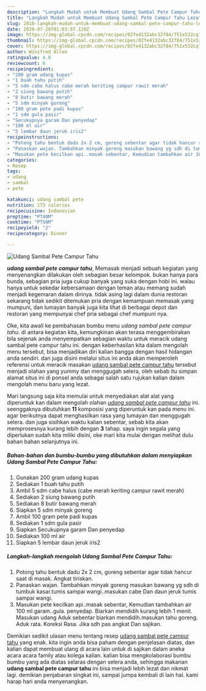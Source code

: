 ```yaml
---
description: "Langkah Mudah untuk Membuat Udang Sambal Pete Campur Tahu Lezat"
title: "Langkah Mudah untuk Membuat Udang Sambal Pete Campur Tahu Lezat"
slug: 2818-langkah-mudah-untuk-membuat-udang-sambal-pete-campur-tahu-lezat
date: 2020-07-26T01:03:57.120Z
image: https://img-global.cpcdn.com/recipes/02fe4132abc32f84/751x532cq70/udang-sambal-pete-campur-tahu-foto-resep-utama.jpg
thumbnail: https://img-global.cpcdn.com/recipes/02fe4132abc32f84/751x532cq70/udang-sambal-pete-campur-tahu-foto-resep-utama.jpg
cover: https://img-global.cpcdn.com/recipes/02fe4132abc32f84/751x532cq70/udang-sambal-pete-campur-tahu-foto-resep-utama.jpg
author: Winifred Allen
ratingvalue: 4.8
reviewcount: 6
recipeingredient:
- "200 gram udang kupas"
- "1 buah tahu putih"
- "5 sdm cabe halus cabe merah keriting campur rawit merah"
- "2 siung bawang putih"
- "8 butir bawang merah"
- "5 sdm minyak goreng"
- "100 gram pete padi kupas"
- "1 sdm gula pasir"
- "Secukupnya garam Dan penyedap"
- "100 ml air"
- "5 lembar daun jeruk iris2"
recipeinstructions:
- "Potong tahu bentuk dadu 2x 2 cm, goreng sebentar agar tidak hancur saat di masak. Angkat tiriskan."
- "Panaskan wajan. Tambahkan minyak goreng masukan bawang yg sdh di tumbuk kasar.tumis sampai wangi..masukan cabe Dan daun jeruk tumis sampai wangi."
- "Masukan pete kecilkan api..masak sebentar, Kemudian tambahkan air 100 ml.garam..gula. penyedap. Biarkan mendidih kurang lebih 1 menit. Masukan udang Aduk sebentar biarkan mendidih.masukan tahu goreng. Aduk rata. Koreksi Rasa. Jika sdh pas angkat Dan sajikan."
categories:
- Resep
tags:
- udang
- sambal
- pete

katakunci: udang sambal pete 
nutrition: 173 calories
recipecuisine: Indonesian
preptime: "PT40M"
cooktime: "PT50M"
recipeyield: "2"
recipecategory: Dinner

---
```



![Udang Sambal Pete Campur Tahu](https://img-global.cpcdn.com/recipes/02fe4132abc32f84/751x532cq70/udang-sambal-pete-campur-tahu-foto-resep-utama.jpg)

<b><i>udang sambal pete campur tahu</i></b>, Memasak menjadi sebuah kegiatan yang menyenangkan dilakukan oleh sebagian besar kelompok. bukan hanya para bunda, sebagian pria juga cukup banyak yang suka dengan hobi ini. walau hanya untuk sekedar kebersamaan dengan teman atau memang sudah menjadi kegemaran dalam dirinya. tidak asing lagi dalam dunia restoran sekarang tidak sedikit ditemukan pria dengan kemampuan memasak yang mumpuni, dan lumayan banyak juga kita lihat di berbagai depot dan restoran yang mempunyai chef pria sebagai chef mumpuni nya.

Oke, kita awali ke pembahasan bumbu menu <i>udang sambal pete campur tahu</i>. di antara kegiatan kita, kemungkinan akan terasa menggembirakan bila sejenak anda menyempatkan sebagian waktu untuk meracik udang sambal pete campur tahu ini. dengan keberhasilan kita dalam mengolah menu tersebut, bisa menjadikan diri kalian bangga dengan hasil hidangan anda sendiri. dan juga disini melalui situs ini anda akan memperoleh referensi untuk meracik masakan <u>udang sambal pete campur tahu</u> tersebut menjadi olahan yang yummy dan menggugah selera, oleh sebab itu simpan alamat situs ini di ponsel anda sebagai salah satu rujukan kalian dalam mengolah menu baru yang lezat.




Mari langsung saja kita memulai untuk menyediakan alat alat yang diperuntuk kan dalam mengolah olahan <u><i>udang sambal pete campur tahu</i></u> ini. seenggaknya dibutuhkan <b>11</b> komposisi yang diperuntuk kan pada menu ini. agar berikutnya dapat menghasilkan rasa yang lumayan dan menggugah selera. dan juga sisihkan waktu kalian sebentar, sebab kita akan memprosesnya kurang lebih dengan <b>3</b> tahap. saya ingin segala yang diperlukan sudah kita miliki disini, oke mari kita mulai dengan melihat dulu bahan bahan selanjutnya ini.

<!--inarticleads1-->

##### Bahan-bahan dan bumbu-bumbu yang dibutuhkan dalam menyiapkan Udang Sambal Pete Campur Tahu:

1. Gunakan 200 gram udang kupas
1. Sediakan 1 buah tahu putih
1. Ambil 5 sdm cabe halus (cabe merah keriting campur rawit merah)
1. Sediakan 2 siung bawang putih
1. Sediakan 8 butir bawang merah
1. Siapkan 5 sdm minyak goreng
1. Ambil 100 gram pete padi kupas
1. Sediakan 1 sdm gula pasir
1. Siapkan Secukupnya garam Dan penyedap
1. Sediakan 100 ml air
1. Siapkan 5 lembar daun jeruk iris2




<!--inarticleads2-->

##### Langkah-langkah mengolah Udang Sambal Pete Campur Tahu:

1. Potong tahu bentuk dadu 2x 2 cm, goreng sebentar agar tidak hancur saat di masak. Angkat tiriskan.
1. Panaskan wajan. Tambahkan minyak goreng masukan bawang yg sdh di tumbuk kasar.tumis sampai wangi..masukan cabe Dan daun jeruk tumis sampai wangi.
1. Masukan pete kecilkan api..masak sebentar, Kemudian tambahkan air 100 ml.garam..gula. penyedap. Biarkan mendidih kurang lebih 1 menit. Masukan udang Aduk sebentar biarkan mendidih.masukan tahu goreng. Aduk rata. Koreksi Rasa. Jika sdh pas angkat Dan sajikan.




Demikian sedikit ulasan menu tentang resep <u>udang sambal pete campur tahu</u> yang enak. kita ingin anda bisa paham dengan penjelasan diatas, dan kalian dapat membuat ulang di acara lain untuk di sajikan dalam aneka acara acara family atau kolega kalian. kalian bisa mengkolaborasi bumbu bumbu yang ada diatas selaras dengan selera anda, sehingga makanan <b>udang sambal pete campur tahu</b> ini bisa menjadi lebih lezat dan nikmat lagi. demikian penjabaran singkat ini, sampai jumpa kembali di lain hal. kami harap hari anda menyenangkan.
